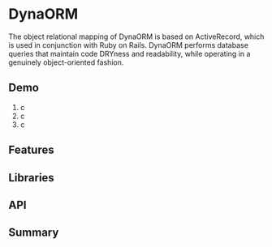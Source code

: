 # DynaORM

The object relational mapping of DynaORM is based on ActiveRecord, which is used in conjunction with Ruby on Rails. DynaORM performs database queries that maintain code DRYness and readability, while operating in a genuinely object-oriented fashion.

## Demo

  1. c
  2. c
  3. c

## Features

## Libraries

## API

## Summary
